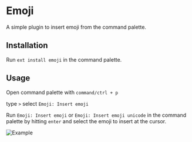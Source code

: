 # Emoji

A simple plugin to insert emoji from the command palette.

## Installation

Run ``ext install emoji`` in the command palette.

## Usage

Open command palette with `command/ctrl + p`

type `>` select `Emoji: Insert emoji`

Run ``Emoji: Insert emoji`` or ``Emoji: Insert emoji unicode`` in the command palette by hitting `enter` and select the emoji to insert at the cursor.

![Example](example.gif)
